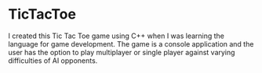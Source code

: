 # TicTacToe
I created this Tic Tac Toe game using C++ when I was learning the language for game development. The game is a console application and the user has the option to play multiplayer or single player against varying difficulties of AI opponents.
